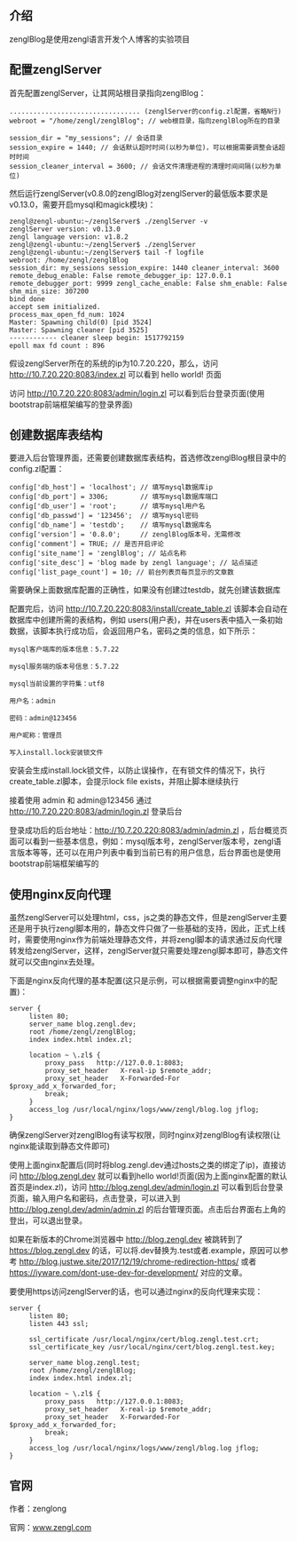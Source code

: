 ## 介绍

zenglBlog是使用zengl语言开发个人博客的实验项目

## 配置zenglServer

首先配置zenglServer，让其网站根目录指向zenglBlog：

```
................................. (zenglServer的config.zl配置，省略N行)
webroot = "/home/zengl/zenglBlog"; // web根目录，指向zenglBlog所在的目录

session_dir = "my_sessions"; // 会话目录
session_expire = 1440; // 会话默认超时时间(以秒为单位)，可以根据需要调整会话超时时间
session_cleaner_interval = 3600; // 会话文件清理进程的清理时间间隔(以秒为单位)
```

然后运行zenglServer(v0.8.0的zenglBlog对zenglServer的最低版本要求是v0.13.0，需要开启mysql和magick模块)：

```
zengl@zengl-ubuntu:~/zenglServer$ ./zenglServer -v
zenglServer version: v0.13.0
zengl language version: v1.8.2
zengl@zengl-ubuntu:~/zenglServer$ ./zenglServer
zengl@zengl-ubuntu:~/zenglServer$ tail -f logfile 
webroot: /home/zengl/zenglBlog
session_dir: my_sessions session_expire: 1440 cleaner_interval: 3600
remote_debug_enable: False remote_debugger_ip: 127.0.0.1 remote_debugger_port: 9999 zengl_cache_enable: False shm_enable: False shm_min_size: 307200
bind done
accept sem initialized.
process_max_open_fd_num: 1024 
Master: Spawning child(0) [pid 3524] 
Master: Spawning cleaner [pid 3525] 
------------ cleaner sleep begin: 1517792159
epoll max fd count : 896 
```

假设zenglServer所在的系统的ip为10.7.20.220，那么，访问 http://10.7.20.220:8083/index.zl 可以看到 hello world! 页面

访问 http://10.7.20.220:8083/admin/login.zl 可以看到后台登录页面(使用bootstrap前端框架编写的登录界面)

## 创建数据库表结构

要进入后台管理界面，还需要创建数据库表结构，首选修改zenglBlog根目录中的config.zl配置：

```
config['db_host'] = 'localhost'; // 填写mysql数据库ip
config['db_port'] = 3306;        // 填写mysql数据库端口
config['db_user'] = 'root';      // 填写mysql用户名
config['db_passwd'] = '123456';  // 填写mysql密码
config['db_name'] = 'testdb';    // 填写mysql数据库名
config['version'] = '0.8.0';     // zenglBlog版本号，无需修改
config['comment'] = TRUE; // 是否开启评论
config['site_name'] = 'zenglBlog'; // 站点名称
config['site_desc'] = 'blog made by zengl language'; // 站点描述
config['list_page_count'] = 10; // 前台列表页每页显示的文章数
```

需要确保上面数据库配置的正确性，如果没有创建过testdb，就先创建该数据库

配置完后，访问 http://10.7.20.220:8083/install/create_table.zl 该脚本会自动在数据库中创建所需的表结构，例如 users(用户表)，并在users表中插入一条初始数据，该脚本执行成功后，会返回用户名，密码之类的信息，如下所示：

```
mysql客户端库的版本信息：5.7.22

mysql服务端的版本号信息：5.7.22

mysql当前设置的字符集：utf8

用户名：admin

密码：admin@123456

用户昵称：管理员

写入install.lock安装锁文件
```

安装会生成install.lock锁文件，以防止误操作，在有锁文件的情况下，执行create_table.zl脚本，会提示lock file exists，并阻止脚本继续执行

接着使用 admin 和 admin@123456 通过 http://10.7.20.220:8083/admin/login.zl 登录后台

登录成功后的后台地址：http://10.7.20.220:8083/admin/admin.zl ，后台概览页面可以看到一些基本信息，例如：mysql版本号，zenglServer版本号，zengl语言版本等等，还可以在用户列表中看到当前已有的用户信息，后台界面也是使用bootstrap前端框架编写的

## 使用nginx反向代理

虽然zenglServer可以处理html，css，js之类的静态文件，但是zenglServer主要还是用于执行zengl脚本用的，静态文件只做了一些基础的支持，因此，正式上线时，需要使用nginx作为前端处理静态文件，并将zengl脚本的请求通过反向代理转发给zenglServer，这样，zenglServer就只需要处理zengl脚本即可，静态文件就可以交由nginx去处理。

下面是nginx反向代理的基本配置(这只是示例，可以根据需要调整nginx中的配置)：

```
server {
     listen 80;
     server_name blog.zengl.dev;
     root /home/zengl/zenglBlog;
     index index.html index.zl;

     location ~ \.zl$ {
         proxy_pass   http://127.0.0.1:8083;
         proxy_set_header   X-real-ip $remote_addr;
         proxy_set_header   X-Forwarded-For $proxy_add_x_forwarded_for;
         break;
     }
     access_log /usr/local/nginx/logs/www/zengl/blog.log jflog;
}
```

确保zenglServer对zenglBlog有读写权限，同时nginx对zenglBlog有读权限(让nginx能读取到静态文件即可)

使用上面nginx配置后(同时将blog.zengl.dev通过hosts之类的绑定了ip)，直接访问 http://blog.zengl.dev 就可以看到hello world!页面(因为上面nginx配置的默认首页是index.zl)，访问 http://blog.zengl.dev/admin/login.zl 可以看到后台登录页面，输入用户名和密码，点击登录，可以进入到 http://blog.zengl.dev/admin/admin.zl 的后台管理页面。点击后台界面右上角的登出，可以退出登录。

如果在新版本的Chrome浏览器中 http://blog.zengl.dev 被跳转到了 https://blog.zengl.dev 的话，可以将.dev替换为.test或者.example，原因可以参考 http://blog.justwe.site/2017/12/19/chrome-redirection-https/ 或者 https://iyware.com/dont-use-dev-for-development/ 对应的文章。

要使用https访问zenglServer的话，也可以通过nginx的反向代理来实现：

```
server {
     listen 80;
     listen 443 ssl;

     ssl_certificate /usr/local/nginx/cert/blog.zengl.test.crt;
     ssl_certificate_key /usr/local/nginx/cert/blog.zengl.test.key;

     server_name blog.zengl.test;
     root /home/zengl/zenglBlog;
     index index.html index.zl;

     location ~ \.zl$ {
         proxy_pass   http://127.0.0.1:8083;
         proxy_set_header   X-real-ip $remote_addr;
         proxy_set_header   X-Forwarded-For $proxy_add_x_forwarded_for;
         break;
     }
     access_log /usr/local/nginx/logs/www/zengl/blog.log jflog;
}
```

## 官网

作者：zenglong

官网：www.zengl.com

